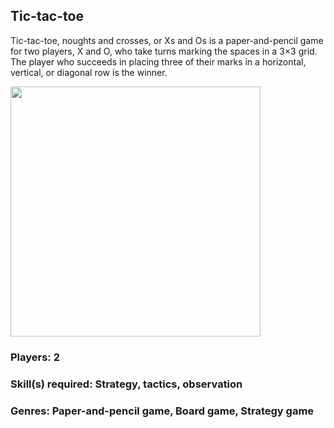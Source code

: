 ## Tic-tac-toe

Tic-tac-toe, noughts and crosses, or Xs and Os is a paper-and-pencil game for two players, X and O, who take turns marking the spaces in a 3×3 grid. The player who succeeds in placing three of their marks in a horizontal, vertical, or diagonal row is the winner.

<img src="https://github.com/ankitkanojia/tic-tac-toe/blob/master/Tic-Tac-Toe.gif" width="400" height="400" />

### Players: 2
### Skill(s) required: Strategy, tactics, observation
### Genres: Paper-and-pencil game, Board game, Strategy game
